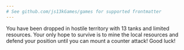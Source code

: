 ```yaml
---
# See github.com/js13kGames/games for supported frontmatter
---
```

You have been dropped in hostile territory with 13 tanks and limited resources. Your only hope to survive is to mine the local resources and defend your position until you can mount a counter attack! Good luck!